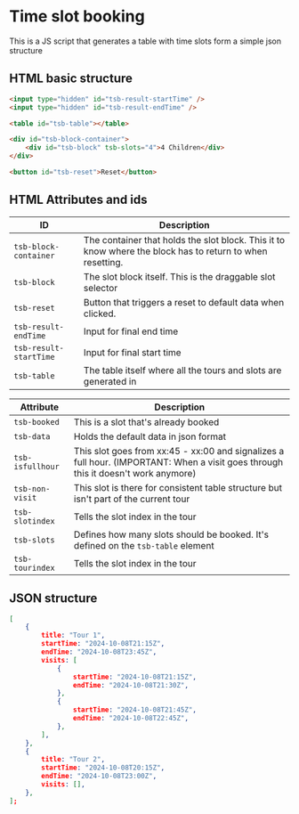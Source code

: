 # Time slot booking

This is a JS script that generates a table with time slots form a simple json structure

## HTML basic structure

```html
<input type="hidden" id="tsb-result-startTime" />
<input type="hidden" id="tsb-result-endTime" />

<table id="tsb-table"></table>

<div id="tsb-block-container">
    <div id="tsb-block" tsb-slots="4">4 Children</div>
</div>

<button id="tsb-reset">Reset</button>
```

## HTML Attributes and ids

| ID                     | Description                                                                                               |
| ---------------------- | --------------------------------------------------------------------------------------------------------- |
| `tsb-block-container`  | The container that holds the slot block. This it to know where the block has to return to when resetting. |
| `tsb-block`            | The slot block itself. This is the draggable slot selector                                                |
| `tsb-reset`            | Button that triggers a reset to default data when clicked.                                                |
| `tsb-result-endTime`   | Input for final end time                                                                                  |
| `tsb-result-startTime` | Input for final start time                                                                                |
| `tsb-table`            | The table itself where all the tours and slots are generated in                                           |

| Attribute        | Description                                                                                                                       |
| ---------------- | --------------------------------------------------------------------------------------------------------------------------------- |
| `tsb-booked`     | This is a slot that's already booked                                                                                              |
| `tsb-data`       | Holds the default data in json format                                                                                             |
| `tsb-isfullhour` | This slot goes from xx:45 - xx:00 and signalizes a full hour. (IMPORTANT: When a visit goes through this it doesn't work anymore) |
| `tsb-non-visit`  | This slot is there for consistent table structure but isn't part of the current tour                                              |
| `tsb-slotindex`  | Tells the slot index in the tour                                                                                                  |
| `tsb-slots`      | Defines how many slots should be booked. It's defined on the `tsb-table` element                                                  |
| `tsb-tourindex`  | Tells the slot index in the tour                                                                                                  |

## JSON structure

```json
[
    {
        title: "Tour 1",
        startTime: "2024-10-08T21:15Z",
        endTime: "2024-10-08T23:45Z",
        visits: [
            {
                startTime: "2024-10-08T21:15Z",
                endTime: "2024-10-08T21:30Z",
            },
            {
                startTime: "2024-10-08T21:45Z",
                endTime: "2024-10-08T22:45Z",
            },
        ],
    },
    {
        title: "Tour 2",
        startTime: "2024-10-08T20:15Z",
        endTime: "2024-10-08T23:00Z",
        visits: [],
    },
];
```
